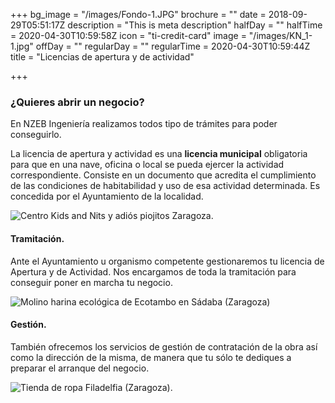 +++
bg_image = "/images/Fondo-1.JPG"
brochure = ""
date = 2018-09-29T05:51:17Z
description = "This is meta description"
halfDay = ""
halfTime = 2020-04-30T10:59:58Z
icon = "ti-credit-card"
image = "/images/KN_1-1.jpg"
offDay = ""
regularDay = ""
regularTime = 2020-04-30T10:59:44Z
title = "Licencias de apertura y de actividad"

+++
### ¿Quieres abrir un negocio?

En NZEB Ingeniería realizamos todos tipo de trámites para poder conseguirlo.

La licencia de apertura y actividad es una **licencia municipal** obligatoria para que en una nave, oficina o local se pueda ejercer la actividad correspondiente. Consiste en un documento que acredita el cumplimiento de las condiciones de habitabilidad y uso de esa actividad determinada. Es concedida por el Ayuntamiento de la localidad.

![Centro Kids and Nits y adiós piojitos Zaragoza.](/images/KN_web-1.jpg "Kids and Nits y adiós piojitos")

#### Tramitación.

Ante el Ayuntamiento u organismo competente gestionaremos tu licencia de Apertura y de Actividad. Nos encargamos de toda la tramitación para conseguir poner en marcha tu negocio.

![Molino harina ecológica de Ecotambo en Sádaba (Zaragoza)](/images/Ecotambo_web.jpg "Molino Ecotambo")

#### Gestión.

También ofrecemos los servicios de gestión de contratación de la obra así como la dirección de la misma, de manera que tu sólo te dediques a preparar el arranque del negocio.

![Tienda de ropa Filadelfia (Zaragoza).](/images/Filadelfia_web.jpg "Filadelfia. Tu ropa americana.")